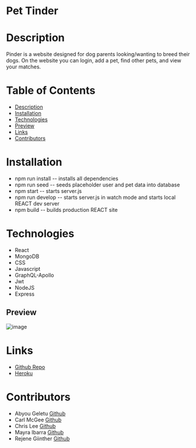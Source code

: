 # Pet Tinder
# Description
Pinder is a website designed for dog parents looking/wanting to breed their dogs. 
On the website you can login, add a pet, find other pets, and view your matches. 

# Table of Contents
* [Description](#Description)
* [Installation](#Installation)
* [Technologies](#Technologies)
* [Preview](#Preview)
* [Links](#Links)
* [Contributors](#contributors)

# Installation 
- npm run install -- installs all dependencies
- npm run seed -- seeds placeholder user and pet data into database
- npm start -- starts server.js
- npm run develop -- starts server.js in watch mode and starts local REACT dev server
- npm build -- builds production REACT site

# Technologies
- React
- MongoDB
- CSS
- Javascript
- GraphQL-Apollo
- Jwt
- NodeJS
- Express

## Preview

![image](./client/src/assets/PetTinder.png)

# Links

- [Github Repo](https://github.com/chrislee-webdev/pet-tinder)
- [Heroku]()

# Contributors
- Abyou Geletu [Github](https://github.com/ghashe)
- Carl McGee [Github](https://github.com/CarlJMcGee)
- Chris Lee [Github](https://github.com/chrislee-webdev)
- Mayra Ibarra [Github](https://github.com/msnaye) 
- Rejene Giinther [Github](https://github.com/rgiinther)
